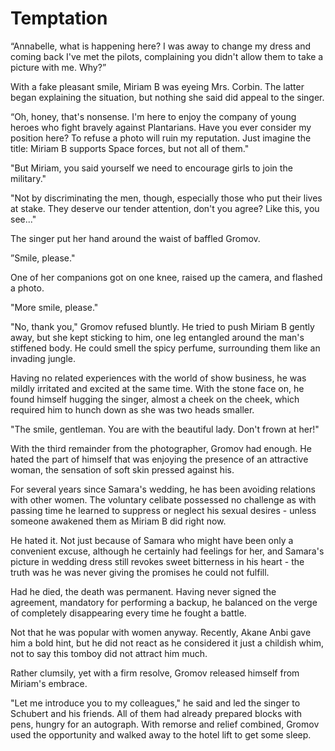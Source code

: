 # Temptation

“Annabelle, what is happening here? I was away to change my dress and coming back I've met the pilots, complaining you didn't allow them to take a picture with me. Why?”

With a fake pleasant smile, Miriam B was eyeing Mrs. Corbin. The latter began explaining the situation, but nothing she said did appeal to the singer.

“Oh, honey, that's nonsense. I'm here to enjoy the company of young heroes who fight bravely against Plantarians. Have you ever consider my position here? To refuse a photo will ruin my reputation. Just imagine the title: Miriam B supports Space forces, but not all of them."

"But Miriam, you said yourself we need to encourage girls to join the military."

"Not by discriminating the men, though, especially those who put their lives at stake. They deserve our tender attention, don't you agree? Like this, you see..."

The singer put her hand around the waist of baffled Gromov.

”Smile, please."

One of her companions got on one knee, raised up the camera, and flashed a photo.

"More smile, please."

"No, thank you," Gromov refused bluntly. He tried to push Miriam B gently away, but she kept sticking to him, one leg entangled around the man's stiffened body. He could smell the spicy perfume, surrounding them like an invading jungle.

Having no related experiences with the world of show business, he was mildly irritated and excited at the same time. With the stone face on, he found himself hugging the singer, almost a cheek on the cheek, which required him to hunch down as she was two heads smaller.

"The smile, gentleman. You are with the beautiful lady. Don't frown at her!"

With the third remainder from the photographer, Gromov had enough. He hated the part of himself that was enjoying the presence of an attractive woman, the sensation of soft skin pressed against his.

For several years since Samara's wedding, he has been avoiding relations with other women. The voluntary celibate possessed no challenge as with passing time he learned to suppress or neglect his sexual desires - unless someone awakened them as Miriam B did right now.

He hated it. Not just because of Samara who might have been only a convenient excuse, although he certainly had feelings for her, and Samara's picture in wedding dress still revokes sweet bitterness in his heart - the truth was he was never giving the promises he could not fulfill.

Had he died, the death was permanent. Having never signed the agreement, mandatory for performing a backup, he balanced on the verge of completely disappearing every time he fought a battle.

Not that he was popular with women anyway. Recently, Akane Anbi gave him a bold hint, but he did not react as he considered it just a childish whim, not to say this tomboy did not attract him much.

Rather clumsily, yet with a firm resolve, Gromov released himself from Miriam's embrace.

"Let me introduce you to my colleagues," he said and led the singer to Schubert and his friends. All of them had already prepared blocks with pens, hungry for an autograph. With remorse and relief combined, Gromov used the opportunity and walked away to the hotel lift to get some sleep.
